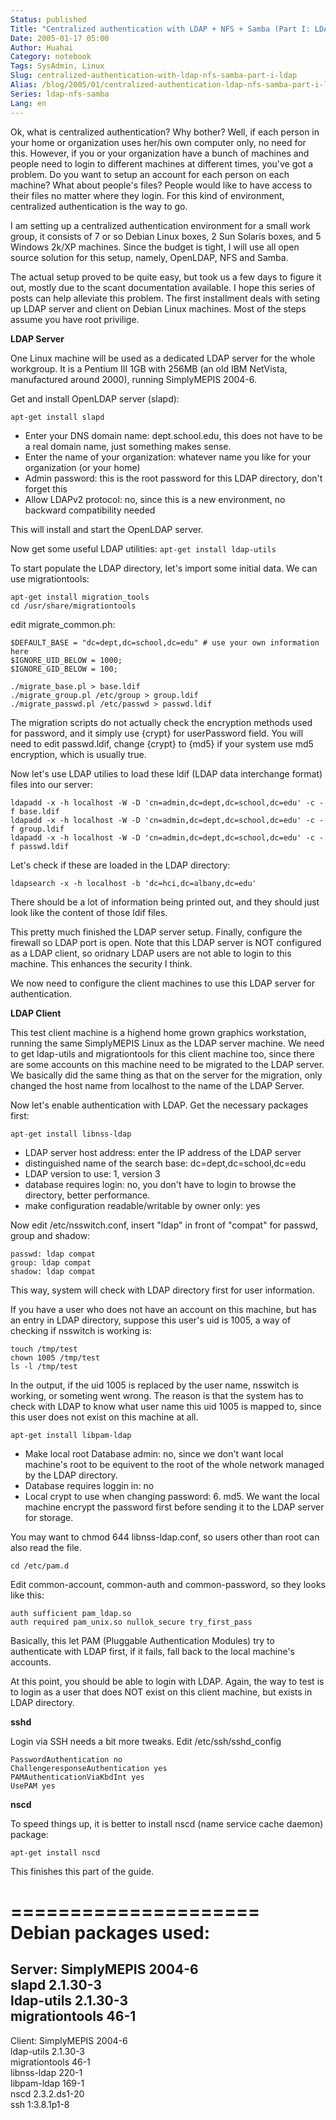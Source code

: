 ```yaml
---
Status: published
Title: "Centralized authentication with LDAP + NFS + Samba (Part I: LDAP)"
Date: 2005-01-17 05:00
Author: Huahai
Category: notebook
Tags: SysAdmin, Linux
Slug: centralized-authentication-with-ldap-nfs-samba-part-i-ldap
Alias: /blog/2005/01/centralized-authentication-ldap-nfs-samba-part-i-ldap
Series: ldap-nfs-samba
Lang: en
---
```


Ok, what is centralized authentication? Why bother? Well, if each person in your home or organization uses her/his own computer only, no need for this. However, if you or your organization have a bunch of machines and people need to login to different machines at different times, you've got a problem. Do you want to setup an account for each person on each machine? What about people's files? People would like to have access to their files no matter where they login. For this kind of environment, centralized authentication is the way to go.

I am setting up a centralized authentication environment for a small work group, it consists of 7 or so Debian Linux boxes, 2 Sun Solaris boxes, and 5 Windows 2k/XP machines. Since the budget is tight, I will use all open source solution for this setup, namely, OpenLDAP, NFS and Samba.

The actual setup proved to be quite easy, but took us a few days to figure it out, mostly due to the scant documentation available. I hope this series of posts can help alleviate this problem. The first installment deals with seting up LDAP server and client on Debian Linux machines. Most of the steps assume you have root privilige.

**LDAP Server**

One Linux machine will be used as a dedicated LDAP server for the whole workgroup. It is a Pentium III 1GB with 256MB (an old IBM NetVista, manufactured around 2000), running SimplyMEPIS 2004-6.

Get and install OpenLDAP server (slapd): 

```
apt-get install slapd
```

* Enter your DNS domain name: dept.school.edu, this does not have to be a real domain name, just something makes sense.  
* Enter the name of your organization: whatever name you like for your organization (or your home)  
* Admin password: this is the root password for this LDAP directory, don't forget this  
* Allow LDAPv2 protocol: no, since this is a new environment, no backward compatibility needed

This will install and start the OpenLDAP server.

Now get some useful LDAP utilities: `apt-get install ldap-utils`

To start populate the LDAP directory, let's import some initial data. We can use migrationtools: 

```
apt-get install migration_tools
cd /usr/share/migrationtools
```

edit migrate_common.ph:

```
$DEFAULT_BASE = "dc=dept,dc=school,dc=edu" # use your own information here  
$IGNORE_UID_BELOW = 1000;  
$IGNORE_GID_BELOW = 100;

./migrate_base.pl > base.ldif  
./migrate_group.pl /etc/group > group.ldif  
./migrate_passwd.pl /etc/passwd > passwd.ldif
```

The migration scripts do not actually check the encryption methods used for password, and it simply use {crypt} for userPassword field. You will need to edit passwd.ldif, change {crypt} to {md5} if your system use md5 encryption, which is usually true.

Now let's use LDAP utilies to load these ldif (LDAP data interchange format) files into our server:

```
ldapadd -x -h localhost -W -D 'cn=admin,dc=dept,dc=school,dc=edu' -c -f base.ldif  
ldapadd -x -h localhost -W -D 'cn=admin,dc=dept,dc=school,dc=edu' -c -f group.ldif  
ldapadd -x -h localhost -W -D 'cn=admin,dc=dept,dc=school,dc=edu' -c -f passwd.ldif
```

Let's check if these are loaded in the LDAP directory:

```
ldapsearch -x -h localhost -b 'dc=hci,dc=albany,dc=edu'
```

There should be a lot of information being printed out, and they should just look like the content of those ldif files.

This pretty much finished the LDAP server setup. Finally, configure the firewall so LDAP port is open. Note that this LDAP server is NOT configured as a LDAP client, so oridnary LDAP users are not able to login to this machine. This enhances the security I think.

We now need to configure the client machines to use this LDAP server for authentication.

**LDAP Client**

This test client machine is a highend home grown graphics workstation, running the same SimplyMEPIS Linux as the LDAP server machine. We need to get ldap-utils and migrationtools for this client machine too, since there are some accounts on this machine need to be migrated to the LDAP server. We basically did the same thing as that on the server for the migration, only changed the host name from localhost to the name of the LDAP Server.

Now let's enable authentication with LDAP. Get the necessary packages first:

```
apt-get install libnss-ldap  
```
* LDAP server host address: enter the IP address of the LDAP server  
* distinguished name of the search base: dc=dept,dc=school,dc=edu  
* LDAP version to use: 1, version 3  
* database requires login: no, you don't have to login to browse the directory, better performance.  
* make configuration readable/writable by owner only: yes

Now edit /etc/nsswitch.conf, insert "ldap" in front of "compat" for passwd, group and shadow:

```
passwd: ldap compat  
group: ldap compat  
shadow: ldap compat
```

This way, system will check with LDAP directory first for user information.

If you have a user who does not have an account on this machine, but has an entry in LDAP directory, suppose this user's uid is 1005, a way of checking if nsswitch is working is:

```
touch /tmp/test  
chown 1005 /tmp/test  
ls -l /tmp/test
```

In the output, if the uid 1005 is replaced by the user name, nsswitch is working, or someting went wrong. The reason is that the system has to check with LDAP to know what user name this uid 1005 is mapped to, since this user does not exist on this machine at all.

```
apt-get install libpam-ldap  
```
* Make local root Database admin: no, since we don't want local machine's root to be equivent to the root of the whole network managed by the LDAP directory.  
* Database requires loggin in: no  
* Local crypt to use when changing password: 6. md5. We want the local machine encrypt the password first before sending it to the LDAP server for storage.

You may want to chmod 644 libnss-ldap.conf, so users other than root can also read the file.

```
cd /etc/pam.d
```

Edit common-account, common-auth and common-password, so they looks like this:

```
auth sufficient pam_ldap.so  
auth required pam_unix.so nullok_secure try_first_pass
```

Basically, this let PAM (Pluggable Authentication Modules) try to authenticate with LDAP first, if it fails, fall back to the local machine's accounts.

At this point, you should be able to login with LDAP. Again, the way to test is to login as a user that does NOT exist on this client machine, but exists in LDAP directory.

**sshd**

Login via SSH needs a bit more tweaks. Edit /etc/ssh/sshd_config

```
PasswordAuthentication no  
ChallengeresponseAuthentication yes  
PAMAuthenticationViaKbdInt yes  
UsePAM yes
```

**nscd**

To speed things up, it is better to install nscd (name service cache daemon) package:  

```
apt-get install nscd
```

This finishes this part of the guide.  

=====================  
Debian packages used:  
=====================  
Server: SimplyMEPIS 2004-6  
slapd 2.1.30-3  
ldap-utils 2.1.30-3  
migrationtools 46-1  
------------------------------  
Client: SimplyMEPIS 2004-6  
ldap-utils 2.1.30-3  
migrationtools 46-1  
libnss-ldap 220-1  
libpam-ldap 169-1  
nscd 2.3.2.ds1-20  
ssh 1:3.8.1p1-8
